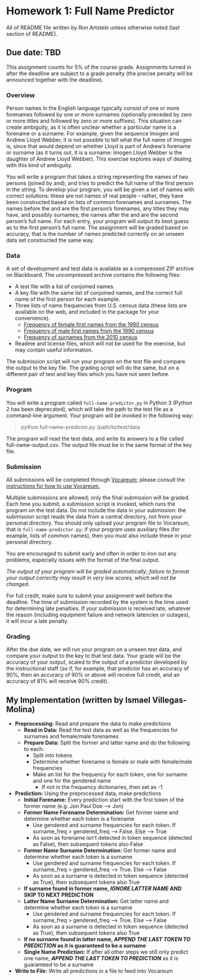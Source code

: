 # Homework 1: Full Name Predictor
All of README file written by Ron Artstein unless otherwise noted (last section of README).
## Due date: TBD
This assignment counts for 5% of the course grade. Assignments turned in after the deadline are subject to a grade 
penalty (the precise penalty will be announced together with the deadline).

### Overview
Person names in the English language typically consist of one or more forenames followed by one or more surnames 
(optionally preceded by zero or more titles and followed by zero or more suffixes). This situation can create ambiguity, 
as it is often unclear whether a particular name is a forename or a surname. For example, given the sequence Imogen and 
Andrew Lloyd Webber, it is not possible to tell what the full name of Imogen is, since that would depend on whether 
Lloyd is part of Andrew’s forename or surname (as it turns out, it is a surname: Imogen Lloyd Webber is the daughter of 
Andrew Lloyd Webber). This exercise explores ways of dealing with this kind of ambiguity.

You will write a program that takes a string representing the names of two persons (joined by and), and tries to predict 
the full name of the first person in the string. To develop your program, you will be given a set of names with correct 
solutions: these are not names of real people – rather, they have been constructed based on lists of common forenames 
and surnames. The names before the and are the first person’s forenames, any titles they may have, and possibly surnames; 
the names after the and are the second person’s full name. For each entry, your program will output its best guess as to 
the first person’s full name. The assignment will be graded based on accuracy, that is the number of names predicted 
correctly on an unseen data set constructed the same way.

### Data
A set of development and test data is available as a compressed ZIP archive on Blackboard. The uncompressed archive 
contains the following files:
* A test file with a list of conjoined names.
* A key file with the same list of conjoined names, and the correct full name of the first person for each example.
* Three lists of name frequencies from U.S. census data (these lists are available on the web, and included in the 
package for your convenience).
    * [Frequency of female first names from the 1990 census](https://www2.census.gov/topics/genealogy/1990surnames/dist.female.first)
    * [Frequency of male first names from the 1990 census](https://www2.census.gov/topics/genealogy/1990surnames/dist.male.first)
    * [Frequency of surnames from the 2010 census](https://www2.census.gov/topics/genealogy/2010surnames/names.zip)
* Readme and license files, which will not be used for the exercise, but may contain useful information.

The submission script will run your program on the test file and compare the output to the key file. The grading script 
will do the same, but on a different pair of test and key files which you have not seen before.

### Program
You will write a program called `full-name-predictor.py` in Python 3 (Python 2 has been deprecated), which will take the 
path to the test file as a command-line argument. Your program will be invoked in the following way:

> python full-name-predictor.py /path/to/test/data

The program will read the test data, and write its answers to a file called full-name-output.csv. The output file must 
be in the same format of the key file.

### Submission
All submissions will be completed through [Vocareum](https://labs.vocareum.com/main/main.php); please consult the 
[instructions for how to use Vocareum.](http://ron.artstein.org/csci544-2020-08/Student-Help-Vocareum.pdf)

Multiple submissions are allowed; only the final submission will be graded. Each time you submit, a submission script is 
invoked, which runs the program on the test data. Do not include the data in your submission: the submission script 
reads the data from a central directory, not from your personal directory. You should only upload your program file to 
Vocareum, that is `full-name-predictor.py`; if your program uses auxiliary files (for example, lists of common names), 
then you must also include these in your personal directory.

You are encouraged to submit early and often in order to iron out any problems, especially issues with the format of the 
final output.

_The output of your program will be graded automatically; failure to format your output correctly may result in very low 
scores, which will not be changed._

For full credit, make sure to submit your assignment well before the deadline. The time of submission recorded by the 
system is the time used for determining late penalties. If your submission is received late, whatever the reason 
(including equipment failure and network latencies or outages), it will incur a late penalty.

### Grading
After the due date, we will run your program on a unseen test data, and compare your output to the key to that test 
data. Your grade will be the accuracy of your output, scaled to the output of a predictor developed by the instructional 
staff (so if, for example, that predictor has an accuracy of 90%, then an accuracy of 90% or above will receive full 
credit, and an accuracy of 81% will receive 90% credit).

## My Implementation (written by Ismael Villegas-Molina)
* **Preprocessing:** Read and prepare the data to make predictions
    * **Read in Data:** Read the test data as well as the frequencies for surnames and female/male forenames
    * **Prepare Data:** Split the former and latter name and do the following to each:
        * Split into tokens
        * Determine whether forename is female or male with female/male frequencies
        * Make an list for the frequency for each token, one for surname and one for the gendered name
            * If not in the frequency dictionaries, then set as -1
* **Prediction:** Using the preprocessed data, make predictions
    * **Initial Forename:** Every prediction start with the first token of the former name (e.g. Jon Paul Doe --> Jon)
    * **Former Name Forename Determination:** Get former name and determine whether each token is a forename
        * Use gendered and surname frequencies for each token. If surname_freq > gendered_freq --> False. Else --> True
        * As soon as forename isn't detected in token sequence (detected as False), then subsequent tokens also False
    * **Former Name Surname Determination:** Get former name and determine whether each token is a surname
        * Use gendered and surname frequencies for each token. If surname_freq > gendered_freq --> True. Else --> False
        * As soon as a surname is detected in token sequence (detected as True), then subsequent tokens also True
    * **If surname found in former name, _IGNORE LATTER NAME_ AND SKIP TO NEXT PREDICTION**
    * **Latter Name Surname Determination:** Get latter name and determine whether each token is a surname
        * Use gendered and surname frequencies for each token. If surname_freq > gendered_freq --> True. Else --> False
        * As soon as a surname is detected in token sequence (detected as True), then subsequent tokens also True
    * **If no surname found in latter name, _APPEND THE LAST TOKEN TO PREDICTION_ as it is guaranteed to be a surname**
    * **Single Name Prediction:** If after all other steps we still only predict one name, **_APPEND THE LAST TOKEN TO 
    PREDICTION_** as it is guaranteed to be a surname
* **Write to File:** Write all predictions in a file to feed into Vocareum
